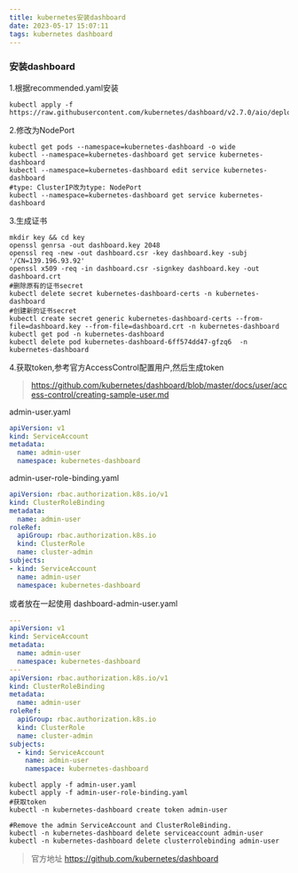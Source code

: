 ```yaml
---
title: kubernetes安装dashboard
date: 2023-05-17 15:07:11
tags: kubernetes dashboard
---
```

### 安装dashboard
1.根据recommended.yaml安装
~~~shell
kubectl apply -f https://raw.githubusercontent.com/kubernetes/dashboard/v2.7.0/aio/deploy/recommended.yaml
~~~
2.修改为NodePort
~~~shell
kubectl get pods --namespace=kubernetes-dashboard -o wide
kubectl --namespace=kubernetes-dashboard get service kubernetes-dashboard
kubectl --namespace=kubernetes-dashboard edit service kubernetes-dashboard
#type: ClusterIP改为type: NodePort
kubectl --namespace=kubernetes-dashboard get service kubernetes-dashboard
~~~
3.生成证书
~~~shell
mkdir key && cd key
openssl genrsa -out dashboard.key 2048
openssl req -new -out dashboard.csr -key dashboard.key -subj '/CN=139.196.93.92'
openssl x509 -req -in dashboard.csr -signkey dashboard.key -out dashboard.crt
#删除原有的证书secret
kubectl delete secret kubernetes-dashboard-certs -n kubernetes-dashboard
#创建新的证书secret
kubectl create secret generic kubernetes-dashboard-certs --from-file=dashboard.key --from-file=dashboard.crt -n kubernetes-dashboard
kubectl get pod -n kubernetes-dashboard
kubectl delete pod kubernetes-dashboard-6ff574dd47-gfzq6  -n kubernetes-dashboard
~~~
4.获取token,参考官方AccessControl配置用户,然后生成token
> https://github.com/kubernetes/dashboard/blob/master/docs/user/access-control/creating-sample-user.md

admin-user.yaml
~~~yaml
apiVersion: v1
kind: ServiceAccount
metadata:
  name: admin-user
  namespace: kubernetes-dashboard
~~~
admin-user-role-binding.yaml
~~~yaml
apiVersion: rbac.authorization.k8s.io/v1
kind: ClusterRoleBinding
metadata:
  name: admin-user
roleRef:
  apiGroup: rbac.authorization.k8s.io
  kind: ClusterRole
  name: cluster-admin
subjects:
- kind: ServiceAccount
  name: admin-user
  namespace: kubernetes-dashboard
~~~
或者放在一起使用 dashboard-admin-user.yaml
~~~yaml
---
apiVersion: v1
kind: ServiceAccount
metadata:
  name: admin-user
  namespace: kubernetes-dashboard
---
apiVersion: rbac.authorization.k8s.io/v1
kind: ClusterRoleBinding
metadata:
  name: admin-user
roleRef:
  apiGroup: rbac.authorization.k8s.io
  kind: ClusterRole
  name: cluster-admin
subjects:
  - kind: ServiceAccount
    name: admin-user
    namespace: kubernetes-dashboard
~~~
~~~shell
kubectl apply -f admin-user.yaml
kubectl apply -f admin-user-role-binding.yaml
#获取token
kubectl -n kubernetes-dashboard create token admin-user
~~~
~~~shell
#Remove the admin ServiceAccount and ClusterRoleBinding.
kubectl -n kubernetes-dashboard delete serviceaccount admin-user
kubectl -n kubernetes-dashboard delete clusterrolebinding admin-user
~~~
> 官方地址 https://github.com/kubernetes/dashboard
